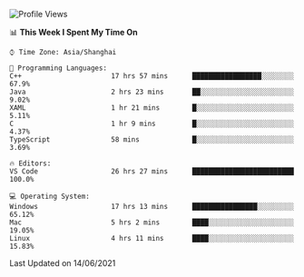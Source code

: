 <!--START_SECTION:waka-->
![Profile Views](http://img.shields.io/badge/Profile%20Views-4-blue)

📊 **This Week I Spent My Time On** 

```text
⌚︎ Time Zone: Asia/Shanghai

💬 Programming Languages: 
C++                      17 hrs 57 mins      █████████████████░░░░░░░░   67.9% 
Java                     2 hrs 23 mins       ██░░░░░░░░░░░░░░░░░░░░░░░   9.02% 
XAML                     1 hr 21 mins        █░░░░░░░░░░░░░░░░░░░░░░░░   5.11% 
C                        1 hr 9 mins         █░░░░░░░░░░░░░░░░░░░░░░░░   4.37% 
TypeScript               58 mins             █░░░░░░░░░░░░░░░░░░░░░░░░   3.69%

🔥 Editors: 
VS Code                  26 hrs 27 mins      █████████████████████████   100.0%

💻 Operating System: 
Windows                  17 hrs 13 mins      ████████████████░░░░░░░░░   65.12% 
Mac                      5 hrs 2 mins        ████░░░░░░░░░░░░░░░░░░░░░   19.05% 
Linux                    4 hrs 11 mins       ████░░░░░░░░░░░░░░░░░░░░░   15.83%

```


 Last Updated on 14/06/2021
<!--END_SECTION:waka-->
